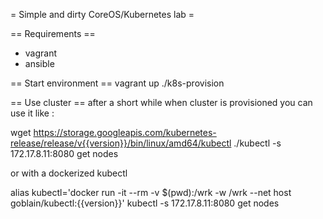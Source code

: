 = Simple and dirty CoreOS/Kubernetes lab =

== Requirements ==
* vagrant
* ansible

== Start environment ==
vagrant up
./k8s-provision

== Use cluster ==
after a short while when cluster is provisioned you can use it like :

wget https://storage.googleapis.com/kubernetes-release/release/v{{version}}/bin/linux/amd64/kubectl
./kubectl -s 172.17.8.11:8080 get nodes

or with a dockerized kubectl

alias kubectl='docker run -it --rm -v $(pwd):/wrk -w /wrk --net host goblain/kubectl:{{version}}'
kubectl -s 172.17.8.11:8080 get nodes

